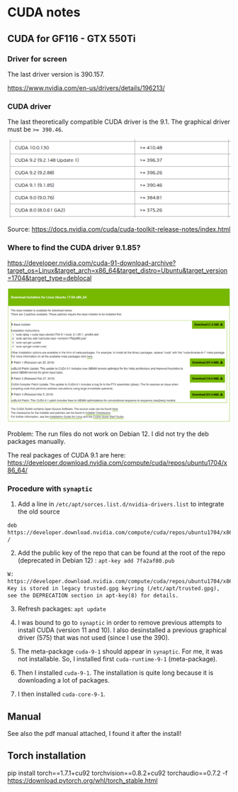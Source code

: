 # CUDA notes

## CUDA for GF116 - GTX 550Ti

### Driver for screen

The last driver version is 390.157.

https://www.nvidia.com/en-us/drivers/details/196213/

### CUDA driver

The last theoretically compatible CUDA driver is the 9.1. The graphical driver must be `>= 390.46`.

![cuda](cuda.png "cuda")

Source: https://docs.nvidia.com/cuda/cuda-toolkit-release-notes/index.html

### Where to find the CUDA driver 9.1.85?

https://developer.nvidia.com/cuda-91-download-archive?target_os=Linux&target_arch=x86_64&target_distro=Ubuntu&target_version=1704&target_type=deblocal

![drivers](drivers.png "drivers")

Problem: The run files do not work on Debian 12. I did not try the deb packages manually.

The real packages of CUDA 9.1 are here: https://developer.download.nvidia.com/compute/cuda/repos/ubuntu1704/x86_64/

### Procedure with `synaptic`

1. Add a line in `/etc/apt/sorces.list.d/nvidia-drivers.list` to integrate the old source

```
deb https://developer.download.nvidia.com/compute/cuda/repos/ubuntu1704/x86_64/	/
```

2. Add the public key of the repo that can be found at the root of the repo (deprecated in Debian 12) : `apt-key add 7fa2af80.pub `

```
W: https://developer.download.nvidia.com/compute/cuda/repos/ubuntu1704/x86_64/Release.gpg: Key is stored in legacy trusted.gpg keyring (/etc/apt/trusted.gpg), see the DEPRECATION section in apt-key(8) for details.
```

3. Refresh packages: `apt update`

4. I was bound to go to `synaptic` in order to remove previous attempts to install CUDA (version 11 and 10). I also desinstalled a previous graphical driver (575) that was not used (since I use the 390).

5. The meta-package `cuda-9-1` should appear in `synaptic`. For me, it was not installable. So, I installed first `cuda-runtime-9-1` (meta-package).

6. Then I installed `cuda-9-1`. The installation is quite long because it is downloading a lot of packages.

7. I then installed `cuda-core-9-1`.

## Manual

See also the pdf manual attached, I found it after the install!

## Torch installation


pip install torch==1.7.1+cu92 torchvision==0.8.2+cu92 torchaudio==0.7.2 -f https://download.pytorch.org/whl/torch_stable.html
